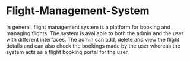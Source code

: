 # Flight-Management-System
In general, flight management system is a platform for booking and managing flights. The system is available to both the admin and the user with different interfaces. The admin can add, delete and view the flight details and can also check the bookings made by the user whereas the system acts as a flight booking portal for the user.
